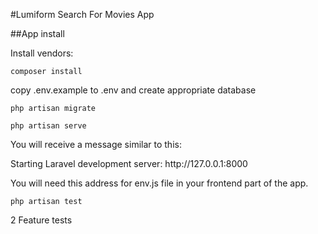 #Lumiform Search For Movies App

##App install

<p>Install vendors:</p>

`composer install`

<p>copy .env.example to .env and create appropriate database</p>

`php artisan migrate`

`php artisan serve`

<p>You will receive a message similar to this:</p>
<p>Starting Laravel development server: http://127.0.0.1:8000</p>
<p>You will need this address for env.js file in your frontend part of the app.</p>

`php artisan test`

<p>2 Feature tests</p>
